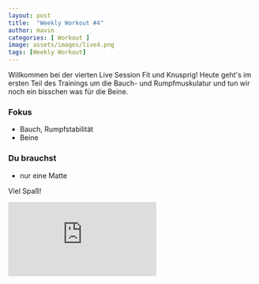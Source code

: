 ```yaml
---
layout: post
title:  "Weekly Workout #4"
author: mavin
categories: [ Workout ]
image: assets/images/live4.png
tags: [Weekly Workout]
---
```


Willkommen bei der vierten Live Session Fit und Knusprig! Heute geht's im ersten Teil des Trainings
um die Bauch- und Rumpfmuskulatur und tun wir noch ein bisschen was für die Beine.

### Fokus
- Bauch, Rumpfstabilität
- Beine

### Du brauchst
- nur eine Matte

Viel Spaß!


<div class="embed-responsive embed-responsive-16by9">
  <iframe class="embed-responsive-item" src="https://www.youtube.com/embed/_bkVDzOqTQg" frameborder="0" allow="accelerometer; autoplay; encrypted-media; gyroscope; picture-in-picture" allowfullscreen></iframe>
</div>